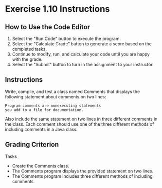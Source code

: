 # Exercise 1.10 Instructions

## How to Use the Code Editor

1. Select the "Run Code" button to execute the program.
2. Select the "Calculate Grade" button to generate a score based on the completed tasks.
3. Continue to modify, run, and calculate your code until you are happy with the grade.
4. Select the "Submit" button to turn in the assignment to your instructor.

## Instructions

Write, compile, and test a class named Comments that displays the following statement about comments on two lines:

```text
Program comments are nonexecuting statements 
you add to a file for documentation.
```

Also include the same statement on two lines in three different comments in the class.
Each comment should use one of the three different methods of including comments in a Java class.    

## Grading Criterion

Tasks

- Create the Comments class.
- The Comments program displays the provided statement on two lines.
- The Comments program includes three different methods of including comments.

